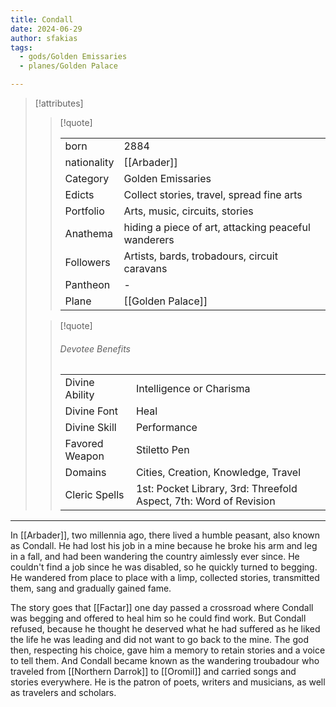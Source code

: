 ```yaml
---
title: Condall
date: 2024-06-29
author: sfakias
tags:
  - gods/Golden Emissaries
  - planes/Golden Palace

---
```

> [!attributes]
> 
> > [!quote]
> >
> > | | |
> > | --- | --- |
> > | born | 2884 |
> > | nationality | [[Arbader]] |
> > | Category | Golden Emissaries |
> > | Edicts | Collect stories, travel, spread fine arts |
> > | Portfolio | Arts, music, circuits, stories |
> > | Anathema | hiding a piece of art, attacking peaceful wanderers |
> > | Followers | Artists, bards, trobadours, circuit caravans |
> > | Pantheon | - |
> > | Plane | [[Golden Palace]] |
>
> > [!quote]
> > 
> > ###### Devotee Benefits
> > | | |
> > | --- | --- |
> > | Divine Ability | Intelligence or Charisma |
> > | Divine Font | Heal |
> > | Divine Skill | Performance |
> > | Favored Weapon | Stiletto Pen |
> > | Domains | Cities, Creation, Knowledge, Travel |
> > | Cleric Spells | 1st: Pocket Library, 3rd: Threefold Aspect, 7th: Word of Revision |

---

In [[Arbader]], two millennia ago, there lived a humble peasant, also known as Condall. He had lost his job in a mine because he broke his arm and leg in a fall, and had been wandering the country aimlessly ever since. He couldn't find a job since he was disabled, so he quickly turned to begging. He wandered from place to place with a limp, collected stories, transmitted them, sang and gradually gained fame.

The story goes that [[Factar]] one day passed a crossroad where Condall was begging and offered to heal him so he could find work. But Condall refused, because he thought he deserved what he had suffered as he liked the life he was leading and did not want to go back to the mine. The god then, respecting his choice, gave him a memory to retain stories and a voice to tell them. And Condall became known as the wandering troubadour who traveled from [[Northern Darrok]] to [[Oromil]] and carried songs and stories everywhere. He is the patron of poets, writers and musicians, as well as travelers and scholars.
